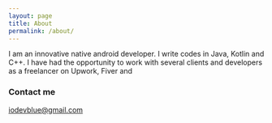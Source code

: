 ```yaml
---
layout: page
title: About
permalink: /about/
---
```


I am an innovative native android developer. I write codes in Java, Kotlin and C++.
I have had the opportunity to work with several clients and developers as a freelancer on Upwork, Fiver and


### Contact me

[iodevblue@gmail.com](mailto:iodevblue@gmail.com)
